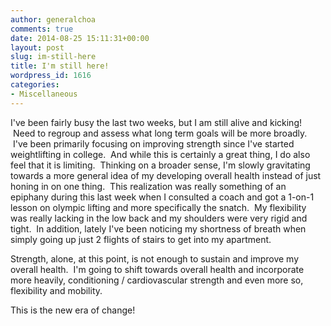 ```yaml
---
author: generalchoa
comments: true
date: 2014-08-25 15:11:31+00:00
layout: post
slug: im-still-here
title: I'm still here!
wordpress_id: 1616
categories:
- Miscellaneous
---
```


I've been fairly busy the last two weeks, but I am still alive and kicking!  Need to regroup and assess what long term goals will be more broadly.  I've been primarily focusing on improving strength since I've started weightlifting in college.  And while this is certainly a great thing, I do also feel that it is limiting.  Thinking on a broader sense, I'm slowly gravitating towards a more general idea of my developing overall health instead of just honing in on one thing.  This realization was really something of an epiphany during this last week when I consulted a coach and got a 1-on-1 lesson on olympic lifting and more specifically the snatch.  My flexibility was really lacking in the low back and my shoulders were very rigid and tight.  In addition, lately I've been noticing my shortness of breath when simply going up just 2 flights of stairs to get into my apartment.

Strength, alone, at this point, is not enough to sustain and improve my overall health.  I'm going to shift towards overall health and incorporate more heavily, conditioning / cardiovascular strength and even more so, flexibility and mobility.

This is the new era of change!
